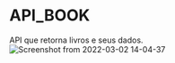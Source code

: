 # API_BOOK
API que retorna livros e seus dados.![Screenshot from 2022-03-02 14-04-37](https://user-images.githubusercontent.com/34503843/156545734-b0fb1ba4-0220-405f-adad-bfe47ef5ea2f.png)

